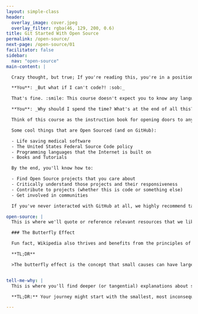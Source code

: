 ```yaml
---
layout: simple-class
header:
  overlay_image: cover.jpeg
  overlay_filter: rgba(46, 129, 200, 0.6)
title: Git Started With Open Source
permalink: /open-source/
next-page: /open-source/01
facilitator: false
sidebar:
  nav: "open-source"
main-content: |

  Crazy thought, but true; If you're reading this, you're in a position to make changes that can impact the entire world.

  **You**: _But what if I can't code?! :sob:_

  That's fine. :smile: This course doesn't expect you to know any language other than English.

  **You**: _Why should I spend the time? What's at the end of all this?_

  Think of this course as the instruction book for opening doors to any computerized field that you'd like to learn more about or contribute to (when you're ready - no rush).

  Some cool things that are Open Sourced (and on GitHub):

  - Life saving medical software
  - The United States Federal Source Code policy
  - Programming languages that the Internet is built on
  - Books and Tutorials

  By the end, you'll know how to:

  - Find Open Source projects that you care about
  - Critically understand those projects and their responsiveness
  - Contribute to projects (whether this is code or something else)
  - Get involved in communities

  If you've never interacted with GitHub at all, we highly recommend taking our [introductory course](https://services.github.com/on-demand/intro-to-github/) before going any further.

open-source: |
  This is where we'll quote or reference relevant resources that we like, but didn't write.

  ### The Butterfly Effect

  Fun fact, Wikipedia also thrives and benefits from the principles of Open Source. In that spirit, I'll link you to [this article](https://en.wikipedia.org/wiki/Butterfly_effect), which details the Butterfly Effect.  

  **TL;DR**

  >The butterfly effect is the concept that small causes can have large effects. Initially, it was used with weather prediction but later the term became a metaphor used in and out of science.


tell-me-why: |
  This is where you'll find deeper (or tangential) explanations about stuff. If you like to know things, click here. Live dreams.

  **TL;DR:** Your journey might start with the smallest, most inconsequential commits, Pull Requests, and experiences. No matter how small the effect seems, the impact that it has potential to extend to is tremendous.

---
```

